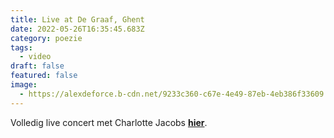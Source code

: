 ```yaml
---
title: Live at De Graaf, Ghent
date: 2022-05-26T16:35:45.683Z
category: poezie
tags:
  - video
draft: false
featured: false
image:
  - https://alexdeforce.b-cdn.net/9233c360-c67e-4e49-87eb-4eb386f33609.png
---
```

Volledig live concert met Charlotte Jacobs **[hier](https://www.facebook.com/watch/live/?ref=watch_permalink&v=1244354859294265)**.